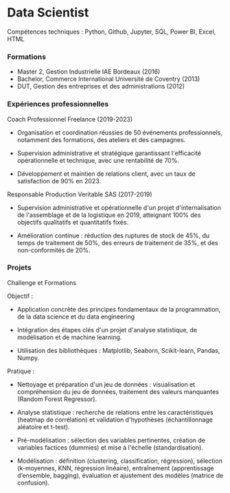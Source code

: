 # Data Scientist
Compétences techniques : Python, Github, Jupyter, SQL, Power BI, Excel, HTML


### Formations

- Master 2, Gestion Industrielle IAE Bordeaux (2016)
- Bachelor, Commerce International Université de Coventry (2013)
- DUT, Gestion des entreprises et des administrations (2012)

### Expériences professionnelles
Coach Professionnel Freelance (2019-2023)

- Organisation et coordination réussies de 50 événements professionnels, notamment des formations, des ateliers et des campagnes.

- Supervision administrative et stratégique garantissant l'efficacité opérationnelle et technique, avec une rentabilité de 70%.

- Développement et maintien de relations client, avec un taux de satisfaction de 90% en 2023.

Responsable Production Veritable SAS (2017-2019)

- Supervision administrative et opérationnelle d'un projet d'internalisation de l'assemblage et de la logistique en 2019, atteignant 100% des objectifs qualitatifs et quantitatifs fixés.

- Amélioration continue : réduction des ruptures de stock de 45%, du temps de traitement de 50%, des erreurs de traitement de 35%, et des non-conformités de 20%.

### Projets
Challenge et Formations 

Objectif : 

- Application concrète des principes fondamentaux de la programmation, de la data science et du data engineering

- Intégration des étapes clés d'un projet d'analyse statistique, de modélisation et de machine learning.

- Utilisation des bibliothèques : Matplotlib, Seaborn, Scikit-learn, Pandas, Numpy.


Pratique : 

- Nettoyage et préparation d'un jeu de données : visualisation et compréhension du jeu de données, traitement des valeurs manquantes (Random Forest Regressor).

- Analyse statistique : recherche de relations entre les caractéristiques (heatmap de corrélation) et validation d'hypothèses (échantillonnage aléatoire et t-test).

- Pré-modélisation : sélection des variables pertinentes, création de variables factices (dummies) et mise à l'échelle (standardisation).

- Modélisation : définition (clustering, classification, régression), sélection (k-moyennes, KNN, régression linéaire), entraînement (apprentissage d’ensemble, bagging), évaluation et ajustement des modèles (matrice de confusion).



  

